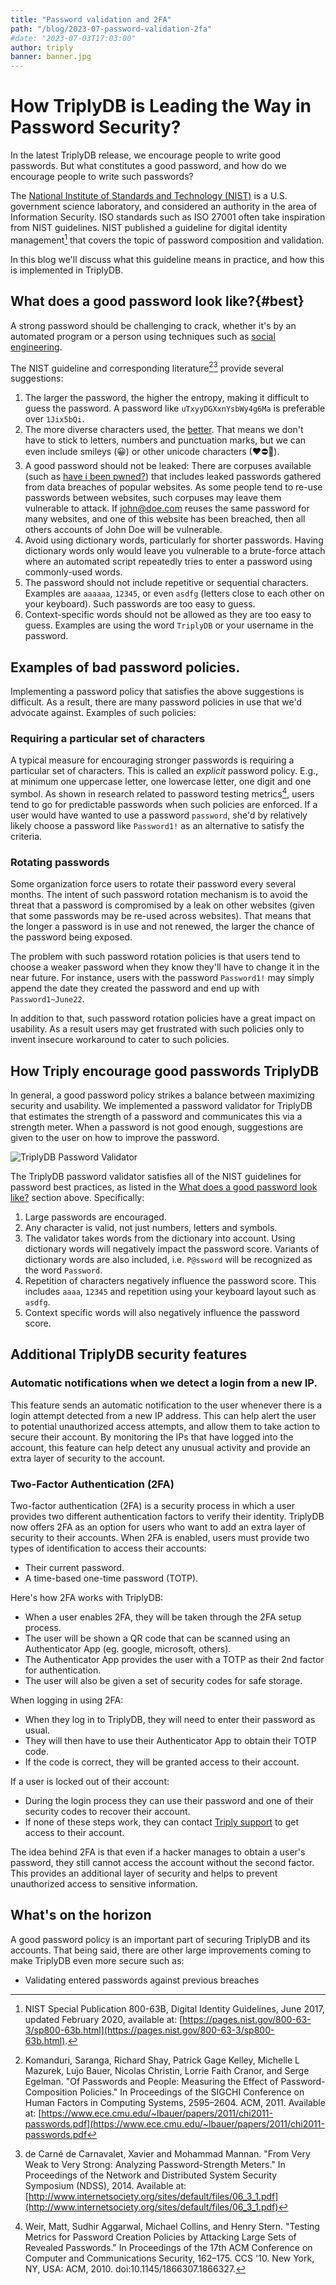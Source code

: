 ```yaml
---
title: "Password validation and 2FA"
path: "/blog/2023-07-password-validation-2fa"
#date: "2023-07-03T17:03:00"
author: triply
banner: banner.jpg
---
```


# How TriplyDB is Leading the Way in Password Security?

In the latest TriplyDB release, we encourage people to write good passwords. But what constitutes a good password, and how do we encourage people to write such passwords?

The [National Institute of Standards and Technology (NIST)](https://www.nist.gov) is a U.S. government science laboratory, and considered an authority in the area of Information Security. ISO standards such as ISO 27001 often take inspiration from NIST guidelines.
NIST published a guideline for digital identity management[^1] that covers the topic of password composition and validation.

In this blog we'll discuss what this guideline means in practice, and how this is implemented in TriplyDB.

## What does a good password look like?{#best}

A strong password should be challenging to crack, whether it's by an automated program or a person using techniques such as [social engineering](https://en.wikipedia.org/wiki/Social_engineering_(security)).

The NIST guideline and corresponding literature[^2][^3] provide several suggestions:

1. The larger the password, the higher the entropy, making it difficult to guess the password. A password like `uTxyyDGXxnYsbWy4g6Ma` is preferable over `1Jix5bQi`.
2. The more diverse characters used, the [better](https://pages.nist.gov/800-63-3/sp800-63b.html#a3-complexity). That means we don't have to stick to letters, numbers and punctuation marks, but we can even include smileys (😀) or other unicode characters (❤⛔👀).
3. A good password should not be leaked: There are corpuses available (such as [have i been pwned?](https://haveibeenpwned.com)) that includes leaked passwords gathered from data breaches of popular websites. As some people tend to re-use passwords between websites, such corpuses may leave them vulnerable to attack. If john@doe.com reuses the same password for many websites, and one of this website has been breached, then all others accounts of John Doe will be vulnerable.
4. Avoid using dictionary words, particularly for shorter passwords. Having dictionary words only would leave you vulnerable to a brute-force attach where an automated script repeatedly tries to enter a password using commonly-used words.
5. The password should not include repetitive or sequential characters. Examples are `aaaaaa`, `12345`, or even `asdfg` (letters close to each other on your keyboard). Such passwords are too easy to guess.
6. Context-specific words should not be allowed as they are too easy to guess. Examples are using the word `TriplyDB` or your username in the password.

## Examples of bad password policies.

Implementing a password policy that satisfies the above suggestions is difficult. As a result, there are many password policies in use that we'd advocate against. Examples of such policies:

### Requiring a particular set of characters

A typical measure for encouraging stronger passwords is requiring a particular set of characters. This is called an *explicit* password policy. E.g., at minimum one uppercase letter, one lowercase letter, one digit and one symbol. As shown in research related to password testing metrics[^4], users tend to go for predictable passwords when such policies are enforced. If a user would have wanted to use a password `password`, she'd by relatively likely choose a password like `Password1!` as an alternative to satisfy the criteria.

### Rotating passwords

Some organization force users to rotate their password every several months. The intent of such password rotation mechanism is to avoid the threat that a password is compromised by a leak on other websites (given that some passwords may be re-used across websites).
That means that the longer a password is in use and not renewed, the larger the chance of the password being exposed.

The problem with such password rotation policies is that users tend to choose a weaker password when they know they'll have to change it in the near future. For instance, users with the password `Password1!` may simply append the date they created the password and end up with `Password1~June22`.

In addition to that, such password rotation policies have a great impact on usability. As a result users may get frustrated with such policies only to invent insecure workaround to cater to such policies.

## How Triply encourage good passwords TriplyDB

In general, a good password policy strikes a balance between maximizing security and usability.
We implemented a password validator for TriplyDB that estimates the strength of a password and communicates this via a strength meter. When a password is not good enough, suggestions are given to the user on how to improve the password.

![TriplyDB Password Validator](password.png)

The TriplyDB password validator satisfies all of the NIST guidelines for password best practices, as listed in the [What does a good password look like?](#best) section above. Specifically:

1. Large passwords are encouraged.
2. Any character is valid, not just numbers, letters and symbols.
3. The validator takes words from the dictionary into account. Using dictionary words will negatively impact the password score. Variants of dictionary words are also included, i.e. `P@ssword` will be recognized as the word `Password`.
4. Repetition of characters negatively influence the password score. This includes `aaaa`, `12345` and repetition using your keyboard layout such as `asdfg`.
5. Context specific words will also negatively influence the password score.

## Additional TriplyDB security features

### Automatic notifications when we detect a login from a new IP.

This feature sends an automatic notification to the user whenever there is a login attempt detected from a new IP address. This can help alert the user to potential unauthorized access attempts, and allow them to take action to secure their account. By monitoring the IPs that have logged into the account, this feature can help detect any unusual activity and provide an extra layer of security to the account.

### Two-Factor Authentication (2FA)

Two-factor authentication (2FA) is a security process in which a user provides two different authentication factors to verify their identity. TriplyDB now offers 2FA as an option for users who want to add an extra layer of security to their accounts. When 2FA is enabled, users must provide two types of identification to access their accounts:

- Their current password.
- A time-based one-time password (TOTP).

Here's how 2FA works with TriplyDB:

- When a user enables 2FA, they will be taken through the 2FA setup process.
- The user will be shown a QR code that can be scanned using an Authenticator App (eg. google, microsoft, others).
- The Authenticator App provides the user with a TOTP as their 2nd factor for authentication.
- The user will also be given a set of security codes for safe storage.

When logging in using 2FA:

- When they log in to TriplyDB, they will need to enter their password as usual.
- They will then have to use their Authenticator App to obtain their TOTP code.
- If the code is correct, they will be granted access to their account.

If a user is locked out of their account:

- During the login process they can use their password and one of their security codes to recover their account.
- If none of these steps work, they can contact [Triply support](info@triply.cc) to get access to their account.

The idea behind 2FA is that even if a hacker manages to obtain a user's password, they still cannot access the account without the second factor. This provides an additional layer of security and helps to prevent unauthorized access to sensitive information.

## What's on the horizon

A good password policy is an important part of securing TriplyDB and its accounts. That being said, there are other large improvements coming to make TriplyDB even more secure such as:

- Validating entered passwords against previous breaches


[^1]: NIST Special Publication 800-63B, Digital Identity Guidelines, June 2017, updated February 2020, available at: [https://pages.nist.gov/800-63-3/sp800-63b.html](https://pages.nist.gov/800-63-3/sp800-63b.html).
[^2]: Komanduri, Saranga, Richard Shay, Patrick Gage Kelley, Michelle L Mazurek, Lujo Bauer, Nicolas Christin, Lorrie Faith Cranor, and Serge Egelman. "Of Passwords and People: Measuring the Effect of Password-Composition Policies." In Proceedings of the SIGCHI Conference on Human Factors in Computing Systems, 2595–2604. ACM, 2011. Available at: [https://www.ece.cmu.edu/~lbauer/papers/2011/chi2011-passwords.pdf](https://www.ece.cmu.edu/~lbauer/papers/2011/chi2011-passwords.pdf
[^3]: de Carné de Carnavalet, Xavier and Mohammad Mannan. "From Very Weak to Very Strong: Analyzing Password-Strength Meters." In Proceedings of the Network and Distributed System Security Symposium (NDSS), 2014. Available at: [http://www.internetsociety.org/sites/default/files/06_3_1.pdf](http://www.internetsociety.org/sites/default/files/06_3_1.pdf)
[^4]: Weir, Matt, Sudhir Aggarwal, Michael Collins, and Henry Stern. "Testing Metrics for Password Creation Policies by Attacking Large Sets of Revealed Passwords." In Proceedings of the 17th ACM Conference on Computer and Communications Security, 162–175. CCS '10. New York, NY, USA: ACM, 2010. doi:10.1145/1866307.1866327.
